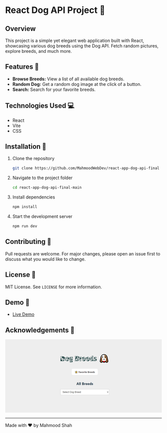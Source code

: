 # React Dog API Project :dog:

## Overview

This project is a simple yet elegant web application built with React, showcasing various dog breeds using the Dog API. Fetch random pictures, explore breeds, and much more.

## Features :rocket:

- **Browse Breeds:** View a list of all available dog breeds.
- **Random Dog:** Get a random dog image at the click of a button.
- **Search:** Search for your favorite breeds.

## Technologies Used :computer:

- React
- Vite
- CSS

## Installation :wrench:

1. Clone the repository
   ```bash
   git clone https://github.com/MahmoodWebDev/react-app-dog-api-final
   ```
2. Navigate to the project folder
   ```bash
   cd react-app-dog-api-final-main
   ```
3. Install dependencies
   ```bash
   npm install
   ```
4. Start the development server
   ```bash
   npm run dev
   ```

## Contributing :handshake:

Pull requests are welcome. For major changes, please open an issue first to discuss what you would like to change.

## License :page_with_curl:

MIT License. See `LICENSE` for more information.

## Demo :movie_camera:

- [Live Demo](https://react-app-dog-api-final.vercel.app/)

## Acknowledgements :clap:

![Dog API](https://github.com/MahmoodWebDev/react-app-dog-api-final/blob/main/demo.png)

---

Made with :heart: by Mahmood Shah

